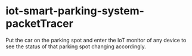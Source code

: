 # iot-smart-parking-system-packetTracer
Put the car on the parking spot and enter the IoT monitor of any device to see the status of that parking spot changing accordingly.

